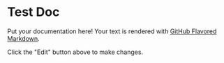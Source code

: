 # Test Doc

Put your documentation here! Your text is rendered with [GitHub Flavored Markdown](https://help.github.com/articles/github-flavored-markdown).

Click the "Edit" button above to make changes.

